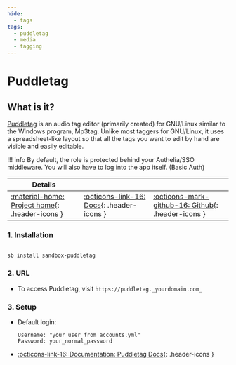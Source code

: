```yaml
---
hide:
  - tags
tags:
  - puddletag
  - media
  - tagging
---
```


# Puddletag

## What is it?

[Puddletag](https://docs.puddletag.net/) is an audio tag editor (primarily created) for GNU/Linux similar to the Windows program, Mp3tag. Unlike most taggers for GNU/Linux, it uses a spreadsheet-like layout so that all the tags you want to edit by hand are visible and easily editable.

!!! info
    By default, the role is protected behind your Authelia/SSO middleware. You will also have to log into the app itself. (Basic Auth)

| Details     |             |             |
|-------------|-------------|-------------|
| [:material-home: Project home](https://docs.puddletag.net/){: .header-icons } | [:octicons-link-16: Docs](https://docs.puddletag.net/docs.html){: .header-icons } | [:octicons-mark-github-16: Github](https://github.com/Xirg/docker-puddletag){: .header-icons }|

### 1. Installation

``` shell

sb install sandbox-puddletag

```

### 2. URL

- To access Puddletag, visit `https://puddletag._yourdomain.com_`

### 3. Setup

- Default login:

  ``` { .yaml}
  Username: "your user from accounts.yml"
  Password: your_normal_password
  ```

- [:octicons-link-16: Documentation: Puddletag Docs](https://docs.puddletag.net/docs.html){: .header-icons }
